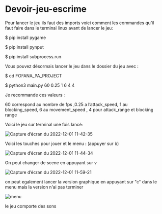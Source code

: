 # Devoir-jeu-escrime

Pour lancer le jeu ils faut des imports voici comment les commandes qu’il faut faire dans le terminal linux avant de lancer le jeu:

$ pip install pygame

$ pip install pynput

$ pip install subprocess.run

Vous pouvez désormais lancer le jeu dans le dossier du jeu avec : 

$ cd FOFANA_PA_PROJECT

$ python3 main.py 60 0.25 1 6 4 4  

Je recommande ces valeurs : 

60 correspond au nombre de fps ,0.25 a l’attack_speed, 1 au blocking_speed, 
6 au movement_speed , 4 pour attack_range et blocking range

Voici le jeu sur terminal une fois lancé:

![Capture d’écran du 2022-12-01 11-42-35](https://user-images.githubusercontent.com/97361977/205040487-a01c0549-06e3-4280-ac59-67fc79dbe7c0.png)


Voici les touches pour jouer et le menu : (appuyer sur b)

![Capture d’écran du 2022-12-01 11-44-34](https://user-images.githubusercontent.com/97361977/205039869-c004447f-5539-4c00-ae70-2d93c191152e.png)

On peut changer de scene en appuyant sur v

![Capture d’écran du 2022-12-01 11-59-21](https://user-images.githubusercontent.com/97361977/205040801-ca8a5379-a4ec-4c72-bcd1-b10658705c8c.png)

on peut egalement lancer la version graphique en appuyant sur "c" dans le menu mais la version n'ai pas terminer

![menu](https://user-images.githubusercontent.com/97361977/205041591-2bab767d-7217-434a-91ae-ad0182751138.jpg)


le jeu comporte des sons

